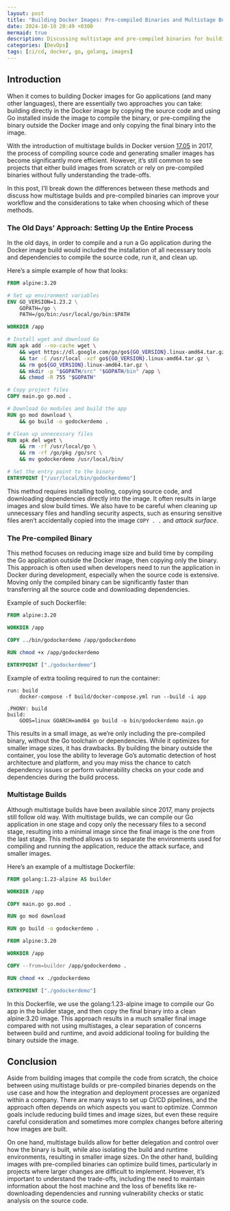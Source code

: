 ```yaml
---
layout: post
title: "Building Docker Images: Pre-compiled Binaries and Multistage Builds"
date: 2024-10-10 20:49 +0300
mermaid: true
description: Discussing multistage and pre-compiled binaries for building Docker images.
categories: [DevOps]
tags: [ci/cd, docker, go, golang, images]
---
```


## Introduction

When it comes to building Docker images for Go applications (and many other languages), there are essentially two approaches you can take: building directly in the Docker image by copying the source code and using Go installed inside the image to compile the binary, or pre-compiling the binary outside the Docker image and only copying the final binary into the image.

With the introduction of multistage builds in Docker version [17.05](https://docs.docker.com/engine/release-notes/17.05/) in 2017, the process of compiling source code and generating smaller images has become significantly more efficient. However, it’s still common to see projects that either build images from scratch or rely on pre-compiled binaries without fully understanding the trade-offs.

In this post, I’ll break down the differences between these methods and discuss how multistage builds and pre-compiled binaries  can improve your workflow and the considerations to take when choosing which of these methods.

### The Old Days’ Approach: Setting Up the Entire Process

In the old days, in order to compile and a run a Go application during the Docker image build would included the installation of all necessary tools and dependencies to compile the source code, run it, and clean up. 

Here’s a simple example of how that looks:

```Dockerfile
FROM alpine:3.20

# Set up environment variables
ENV GO_VERSION=1.23.2 \
    GOPATH=/go \
    PATH=/go/bin:/usr/local/go/bin:$PATH

WORKDIR /app

# Install wget and download Go
RUN apk add --no-cache wget \
    && wget https://dl.google.com/go/go${GO_VERSION}.linux-amd64.tar.gz \
    && tar -C /usr/local -xzf go${GO_VERSION}.linux-amd64.tar.gz \
    && rm go${GO_VERSION}.linux-amd64.tar.gz \
    && mkdir -p "$GOPATH/src" "$GOPATH/bin" /app \
    && chmod -R 755 "$GOPATH"

# Copy project files
COPY main.go go.mod .

# Download Go modules and build the app
RUN go mod download \
    && go build -o godockerdemo .

# Clean up unnecessary files
RUN apk del wget \
    && rm -rf /usr/local/go \
    && rm -rf /go/pkg /go/src \
    && mv godockerdemo /usr/local/bin/

# Set the entry point to the binary
ENTRYPOINT ["/usr/local/bin/godockerdemo"]
```

This method requires installing tooling, copying source code, and downloading dependencies directly into the image. It often results in large images and slow build times. We also have to be careful when cleaning up unnecessary files and handling security aspects, such as ensuring sensitive files aren’t accidentally copied into the image `COPY . .` and *attack surface*.

### The Pre-compiled Binary

This method focuses on reducing image size and build time by compiling the Go application outside the Docker image, then copying only the binary. This approach is often used when developers need to run the application in Docker during development, especially when the source code is extensive. Moving only the compiled binary can be significantly faster than transferring all the source code and downloading dependencies.

Example of such Dockerfile:

```Dockerfile
FROM alpine:3.20

WORKDIR /app

COPY ../bin/godockerdemo /app/godockerdemo

RUN chmod +x /app/godockerdemo

ENTRYPOINT ["./godockerdemo"]
```

Example of extra tooling required to run the container:

```make
run: build
	docker-compose -f build/docker-compose.yml run --build -i app

.PHONY: build
build:
	GOOS=linux GOARCH=amd64 go build -o bin/godockerdemo main.go
```

This results in a small image, as we’re only including the pre-compiled binary, without the Go toolchain or dependencies. While it optimizes for smaller image sizes, it has drawbacks. By building the binary outside the container, you lose the ability to leverage Go’s automatic detection of host architecture and platform, and you may miss the chance to catch dependency issues or perform vulnerability checks on your code and dependencies during the build process.

### Multistage Builds

Although multistage builds have been available since 2017, many projects still follow old way. With multistage builds, we can compile our Go application in one stage and copy only the necessary files to a second stage, resulting into a minimal image since the final image is the one from the last stage. This method allows us to separate the environments used for compiling and running the application, reduce the attack surface, and smaller images.

Here’s an example of a multistage Dockerfile:

```Dockerfile
FROM golang:1.23-alpine AS builder

WORKDIR /app

COPY main.go go.mod .

RUN go mod download

RUN go build -o godockerdemo .

FROM alpine:3.20

WORKDIR /app

COPY --from=builder /app/godockerdemo .

RUN chmod +x ./godockerdemo

ENTRYPOINT ["./godockerdemo"]
```

In this Dockerfile, we use the golang:1.23-alpine image to compile our Go app in the builder stage, and then copy the final binary into a clean alpine:3.20 image. This approach results in a much smaller final image compared with not using multistages, a clear separation of concerns between build and runtime, and avoid addicional tooling for building the binary outside the image.

## Conclusion

Aside from building images that compile the code from scratch, the choice between using multistage builds or pre-compiled binaries depends on the use case and how the integration and deployment processes are organized within a company. There are many ways to set up CI/CD pipelines, and the approach often depends on which aspects you want to optimize. Common goals include reducing build times and image sizes, but even these require careful consideration and sometimes more complex changes before altering how images are built.

On one hand, multistage builds allow for better delegation and control over how the binary is built, while also isolating the build and runtime environments, resulting in smaller image sizes. On the other hand, building images with pre-compiled binaries can optimize build times, particularly in projects where larger changes are difficult to implement. However, it’s important to understand the trade-offs, including the need to maintain information about the host machine and the loss of benefits like re-downloading dependencies and running vulnerability checks or static analysis on the source code.
